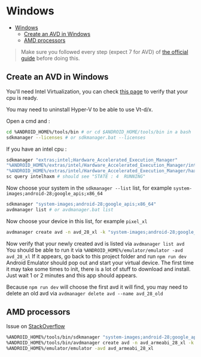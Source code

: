 # Windows

- [Windows](#windows)
  - [Create an AVD in Windows](#create-an-avd-in-windows)
  - [AMD processors](#amd-processors)

> Make sure you followed every step (expect 7 for AVD) of [the official guide](https://docs.nativescript.org/start/ns-setup-win) before doing this.

## Create an AVD in Windows

You'll need Intel Virtualization, you can check [this page](https://www.intel.fr/content/www/fr/fr/support/articles/000005495/processors.html) to verify that your cpu is ready.

You may need to uninstall Hyper-V to be able to use Vt-d/x.

Open a cmd and :

```bash
cd %ANDROID_HOME%/tools/bin # or cd $ANDROID_HOME/tools/bin in a bash
sdkmanager --licenses # or sdkmanager.bat --licenses
```

If you have an intel cpu :

```bash
sdkmanager "extras;intel;Hardware_Accelerated_Execution_Manager"
"%ANDROID_HOME%/extras/intel/Hardware_Accelerated_Execution_Manager/intelhaxm-android.exe"
"%ANDROID_HOME%/extras/intel/Hardware_Accelerated_Execution_Manager/haxm_check.exe" # should see two yes
sc query intelhaxm # should see "STATE : 4  RUNNING"
```

Now choose your system in the `sdkmanager --list` list, for example `system-images;android-28;google_apis;x86_64`

```bash
sdkmanager "system-images;android-28;google_apis;x86_64"
avdmanager list # or avdmanager.bat list
```

Now choose your device in this list, for example `pixel_xl`

```bash
avdmanager create avd -n avd_28_xl -k "system-images;android-28;google_apis;x86_64" -d pixel_xl # or avdmanager.bat ...
```

Now verify that your newly created avd is listed via `avdmanager list avd`
You should be able to run it via `%ANDROID_HOME%/emulator/emulator -avd avd_28_xl`
If it appears, go back to this project folder and run `npm run dev`
Android Emulator should pop out and start your virtual device.
The first time it may take some times to init, there is a lot of stuff to download and install.
Just wait 1 or 2 minutes and this app should appears.

Because `npm run dev` will choose the first avd it will find, you may need to delete an old avd via `avdmanager delete avd --name avd_28_old`

## AMD processors

Issue on [StackOverflow](https://stackoverflow.com/questions/26355645/error-in-launching-avd-with-amd-processor)

```bash
%ANDROID_HOME%/tools/bin/sdkmanager "system-images;android-28;google_apis;armeabi-v7a"
%ANDROID_HOME%/tools/bin/avdmanager create avd -n avd_armeabi_28_xl -k "system-images;android-28;google_apis;armeabi-v7a" -d pixel_xl
%ANDROID_HOME%/emulator/emulator -avd avd_armeabi_28_xl
```
